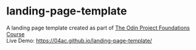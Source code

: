 # landing-page-template

A landing page template created as part of [The Odin Project Foundations Course](https://www.theodinproject.com/paths/foundations/courses/foundations)    
Live Demo: https://04ac.github.io/landing-page-template/